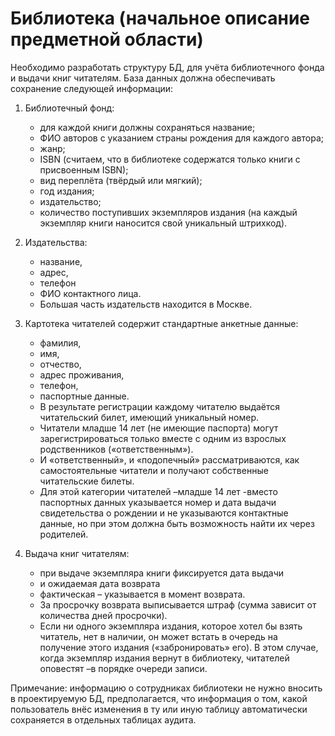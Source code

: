 # Библиотека (начальное описание предметной области)
Необходимо разработать структуру БД, для учёта библиотечного фонда и выдачи книг читателям.
База данных должна обеспечивать сохранение следующей информации:
1. Библиотечный фонд:
   - для каждой книги должны сохраняться название;
   - ФИО авторов с указанием страны рождения для каждого автора;
   - жанр;
   - ISBN (считаем, что в библиотеке содержатся только книги с присвоенным ISBN);
   - вид переплёта (твёрдый или мягкий);
   - год издания;
   - издательство;
   - количество  поступивших  экземпляров  издания  (на  каждый экземпляр книги наносится свой уникальный штрихкод).
2. Издательства:
   - название,
   - адрес,
   - телефон
   - ФИО  контактного  лица.
   - Большая  часть издательств находится в Москве.
3. Картотека читателей cодержит стандартные анкетные данные:
   - фамилия,
   - имя,
   - отчество,
   - адрес проживания,
   - телефон,
   - паспортные  данные.
   - В  результате  регистрации  каждому читателю   выдаётся   читательский   билет,  имеющий  уникальный   номер.
   - Читатели младше 14 лет (не имеющие паспорта) могут зарегистрироваться только вместе с одним из взрослых родственников («ответственным»).
   - И «ответственный», и «подопечный» рассматриваются, как самостоятельные читатели и получают собственные читательские билеты.
   - Для этой категории читателей –младше 14 лет -вместо паспортных данных указывается номер и дата выдачи свидетельства о рождении и не указываются контактные данные, но при этом должна быть возможность найти их через родителей.
   
4. Выдача  книг  читателям:
   - при  выдаче  экземпляра  книги  фиксируется  дата  выдачи 
   - и ожидаемая дата возврата
   - фактическая – указывается в момент возврата.
   - За просрочку возврата  выписывается  штраф  (сумма  зависит  от  количества  дней  просрочки).
   - Если ни одного экземпляра издания, которое хотел бы взять читатель, нет в наличии, он может встать в очередь на получение этого издания («забронировать» его). В этом случае, когда экземпляр издания вернут в библиотеку, читателей оповестят –в порядке очереди записи.
  
  Примечание: информацию о сотрудниках библиотеки не нужно вносить в проектируемую БД, предполагается, что информация о том, какой пользователь внёс изменения в ту или иную таблицу автоматически сохраняется в отдельных таблицах аудита.
